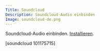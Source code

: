 ```yaml
---
Title: Soundcloud
Description: Soundcloud-Audio einbinden
Image: soundcloud-de.png
---
```

Soundcloud-Audio einbinden.
[Installieren](https://github.com/datenstrom/yellow-extensions/tree/master/features/soundcloud).

[soundcloud 101175715]